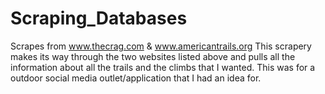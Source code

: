# Scraping_Databases
Scrapes from www.thecrag.com & www.americantrails.org
This scrapery makes its way through the two websites listed above and pulls all the information about all the trails and the climbs that I wanted. This was for a outdoor social media outlet/application that I had an idea for.

